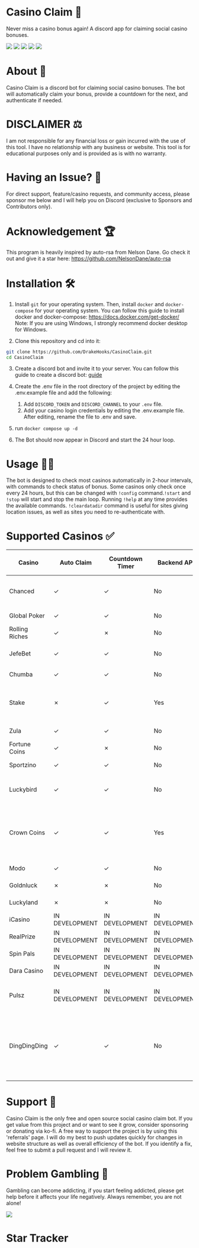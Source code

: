 # Casino Claim 🎰
Never miss a casino bonus again! A discord app for claiming social casino bonuses.

<p>
<img src="https://img.shields.io/badge/python-3670A0?style=for-the-badge&logo=python&logoColor=ffdd54"/>
<img src="https://img.shields.io/badge/-selenium-%43B02A?style=for-the-badge&logo=selenium&logoColor=white"/>
<img src="https://img.shields.io/badge/-requests-%232c2f33?style=for-the-badge&logo=&logoColor=white"/>
<img src="https://img.shields.io/badge/-discord.py-%232c2f33?style=for-the-badge&logo=discord&logoColor=white"/>
<img src="https://img.shields.io/badge/-docker-%232c2f33?style=for-the-badge&logo=docker&logoColor=white"/>

</p>

# About 🧾
Casino Claim is a discord bot for claiming social casino bonuses. The bot will automatically claim your bonus, provide a countdown for the next, and authenticate if needed.

# DISCLAIMER ⚖️
I am not responsible for any financial loss or gain incurred with the use of this tool. I have no relationship with any business or website. This tool is for educational purposes only and is provided as is with no warranty.

# Having an Issue? 🤔
For direct support, feature/casino requests, and community access, please sponsor me below and I will help you on Discord (exclusive to Sponsors and Contributors only).

# Acknowledgement 🏆
This program is heavily inspired by auto-rsa from Nelson Dane. Go check it out and give it a star here: https://github.com/NelsonDane/auto-rsa

# Installation 🛠️
1. Install `git` for your operating system. Then, install `docker` and `docker-compose` for your operating system. You can follow this guide to install docker and docker-compose: https://docs.docker.com/get-docker/ Note: If you are using Windows, I strongly recommend docker desktop for Windows.

2. Clone this repository and cd into it:
```bash
git clone https://github.com/DrakeHooks/CasinoClaim.git
cd CasinoClaim
```
3. Create a discord bot and invite it to your server. You can follow this guide to create a discord bot: [guide](discordBot.md)

4. Create the .env file in the root directory of the project by editing the .env.example file and add the following:
    1. Add `DISCORD_TOKEN` and `DISCORD_CHANNEL` to your `.env` file.
    2. Add your casino login credentials by editing the .env.example file. After editing, rename the file to .env and save. 
5. run `docker compose up -d`
6. The Bot should now appear in Discord and start the 24 hour loop.


# Usage 🎰🤖
The bot is designed to check most casinos automatically in 2-hour intervals, with commands to check status of bonus. Some casinos only check once every 24 hours, but this can be changed with `!config` command.`!start` and `!stop` will start and stop the main loop. Running `!help` at any time provides the available commands. `!cleardatadir` command is useful for sites giving location issues, as well as sites you need to re-authenticate with.
 


# Supported Casinos ✅
| Casino         | Auto Claim | Countdown Timer | Backend API | Notes            | Trusted? (payment proof) |
|----------------|------------|-----------------|-----------------------------|------------------|---------|
| Chanced        | ✓          | ✓               | No                          | Varies between $0.30-$1.00 bonus/day    | Yes     |
| Global Poker   | ✓          | ✓               | No                          | $0.00-$4.00 bonus/day | Yes     |
| Rolling Riches | ✓          | ✗               | No                          | $0.20 Daily | Yes     |
| JefeBet        | ✓          | ✓               | No                          | $0.20 bonus every 6 hours | No 🤢 |
| Chumba         | ✓          | ✓               | No                          | $1.00 bonus/day     | Yes     |
| Stake          | ✗          | ✓               | Yes                         | $1.00 bonus/day -  Auto Claim in development | Yes     |
| Zula           | ✓          | ✓               | No                          | $1.00 bonus/day     | Yes     |
| Fortune Coins  | ✓          | ✗               | No                          | $0.50-$1.20 bonus/day | Yes     |
| Sportzino      | ✓          | ✓               | No                          | $0.50-$1.00 bonus/day     | Yes     |
| Luckybird      | ✓          | ✓               | No                          | $0.25 bonus/day -  Increases with VIP | Yes     |
| Crown Coins    | ✓          | ✓               | Yes                         | Varies between $0.00-$2.00 bonus/day - Social Auth support in development | Yes     |
| Modo           | ✓          | ✓               | No                          | $0.30-$1.00 bonus/day | Yes     |
| Goldnluck      | ✗          | ✗               | No                          | $2.00 bonus/day     | No 🤢     |
| Luckyland      | ✗          | ✗               | No                          | $0.30-$1.00  bonus/day | Yes     |
| iCasino        | IN DEVELOPMENT         | IN DEVELOPMENT               | IN DEVELOPMENT                          | $1.70 bonus/day | Yes     |
| RealPrize      | IN DEVELOPMENT          | IN DEVELOPMENT               | IN DEVELOPMENT                          | $1.20 bonus/day | Yes     |
| Spin Pals      | IN DEVELOPMENT          | IN DEVELOPMENT               | IN DEVELOPMENT                          | $1.00  bonus/day | Yes     |
| Dara Casino    | IN DEVELOPMENT  | IN DEVELOPMENT               | IN DEVELOPMENT                          | $1.00  bonus/day | Yes     |
| Pulsz          | IN DEVELOPMENT | IN DEVELOPMENT | IN DEVELOPMENT            | Varies between $0.20-$3 bonus/day | Yes      |
| DingDingDing   | ✓          | ✓               | No                          | No SC granted anymore from bonus | Exit scammed as of 4/2/25 - Do not put your money into DDD. No 💩 |

# Support 🔮 
Casino Claim is the only free and open source social casino claim bot. If you get value from this project and or want to see it grow, consider sponsoring or donating via ko-fi. A free way to support the project is by using this 'referrals' page.  I will do my best to push updates quickly for changes in website structure as well as overall efficiency of the bot. If you identify a fix, feel free to submit a pull request and I will review it.


# Problem Gambling 🎲
Gambling can become addicting, if you start feeling addicted, please get help before it affects your life negatively. Always remember, you are not alone!

<a href="https://www.ncpgambling.org/help-treatment/"><img src="https://www.ncpgambling.org/wp-content/themes/magneti/assets/build/images/800gamb-logo-header.svg"/></a>

# Star Tracker